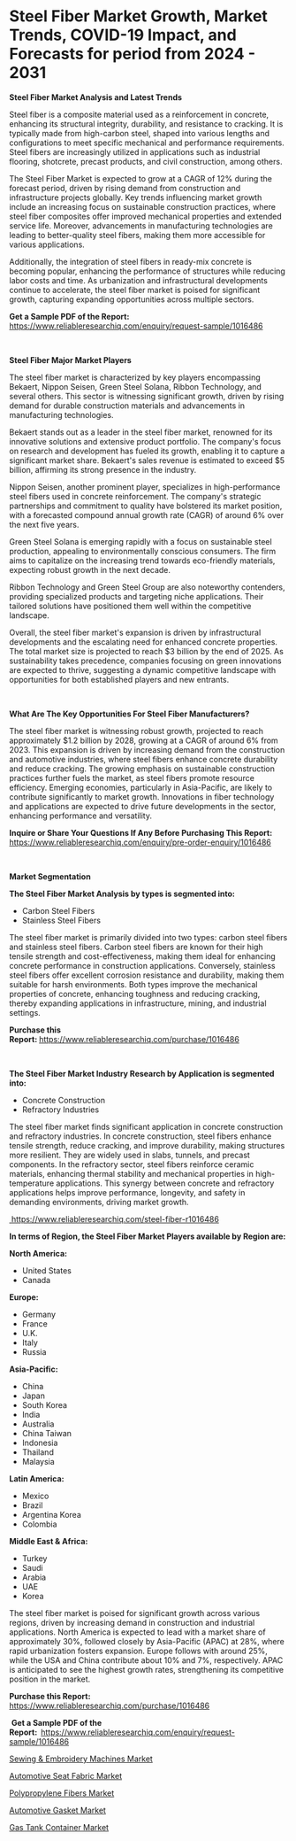 <p><h1>Steel Fiber Market Growth, Market Trends, COVID-19 Impact, and Forecasts for period from 2024 - 2031</h1></p><p><strong>Steel Fiber Market Analysis and Latest Trends</strong></p>
<p><p>Steel fiber is a composite material used as a reinforcement in concrete, enhancing its structural integrity, durability, and resistance to cracking. It is typically made from high-carbon steel, shaped into various lengths and configurations to meet specific mechanical and performance requirements. Steel fibers are increasingly utilized in applications such as industrial flooring, shotcrete, precast products, and civil construction, among others.</p><p>The Steel Fiber Market is expected to grow at a CAGR of 12% during the forecast period, driven by rising demand from construction and infrastructure projects globally. Key trends influencing market growth include an increasing focus on sustainable construction practices, where steel fiber composites offer improved mechanical properties and extended service life. Moreover, advancements in manufacturing technologies are leading to better-quality steel fibers, making them more accessible for various applications.</p><p>Additionally, the integration of steel fibers in ready-mix concrete is becoming popular, enhancing the performance of structures while reducing labor costs and time. As urbanization and infrastructural developments continue to accelerate, the steel fiber market is poised for significant growth, capturing expanding opportunities across multiple sectors.</p></p>
<p><strong>Get a Sample PDF of the Report:&nbsp;</strong> <a href="https://www.reliableresearchiq.com/enquiry/request-sample/1016486">https://www.reliableresearchiq.com/enquiry/request-sample/1016486</a></p>
<p>&nbsp;</p>
<p><strong>Steel Fiber Major Market Players</strong></p>
<p><p>The steel fiber market is characterized by key players encompassing Bekaert, Nippon Seisen, Green Steel Solana, Ribbon Technology, and several others. This sector is witnessing significant growth, driven by rising demand for durable construction materials and advancements in manufacturing technologies.</p><p>Bekaert stands out as a leader in the steel fiber market, renowned for its innovative solutions and extensive product portfolio. The company's focus on research and development has fueled its growth, enabling it to capture a significant market share. Bekaert's sales revenue is estimated to exceed $5 billion, affirming its strong presence in the industry.</p><p>Nippon Seisen, another prominent player, specializes in high-performance steel fibers used in concrete reinforcement. The company's strategic partnerships and commitment to quality have bolstered its market position, with a forecasted compound annual growth rate (CAGR) of around 6% over the next five years.</p><p>Green Steel Solana is emerging rapidly with a focus on sustainable steel production, appealing to environmentally conscious consumers. The firm aims to capitalize on the increasing trend towards eco-friendly materials, expecting robust growth in the next decade.</p><p>Ribbon Technology and Green Steel Group are also noteworthy contenders, providing specialized products and targeting niche applications. Their tailored solutions have positioned them well within the competitive landscape.</p><p>Overall, the steel fiber market's expansion is driven by infrastructural developments and the escalating need for enhanced concrete properties. The total market size is projected to reach $3 billion by the end of 2025. As sustainability takes precedence, companies focusing on green innovations are expected to thrive, suggesting a dynamic competitive landscape with opportunities for both established players and new entrants.</p></p>
<p>&nbsp;</p>
<p><strong>What Are The Key Opportunities For Steel Fiber Manufacturers?</strong></p>
<p><p>The steel fiber market is witnessing robust growth, projected to reach approximately $1.2 billion by 2028, growing at a CAGR of around 6% from 2023. This expansion is driven by increasing demand from the construction and automotive industries, where steel fibers enhance concrete durability and reduce cracking. The growing emphasis on sustainable construction practices further fuels the market, as steel fibers promote resource efficiency. Emerging economies, particularly in Asia-Pacific, are likely to contribute significantly to market growth. Innovations in fiber technology and applications are expected to drive future developments in the sector, enhancing performance and versatility.</p></p>
<p><strong>Inquire or Share Your Questions If Any Before Purchasing This Report:</strong> <a href="https://www.reliableresearchiq.com/enquiry/pre-order-enquiry/1016486">https://www.reliableresearchiq.com/enquiry/pre-order-enquiry/1016486</a></p>
<p>&nbsp;</p>
<p><strong>Market Segmentation</strong></p>
<p><strong>The Steel Fiber Market Analysis by types is segmented into:</strong></p>
<p><ul><li>Carbon Steel Fibers</li><li>Stainless Steel Fibers</li></ul></p>
<p><p>The steel fiber market is primarily divided into two types: carbon steel fibers and stainless steel fibers. Carbon steel fibers are known for their high tensile strength and cost-effectiveness, making them ideal for enhancing concrete performance in construction applications. Conversely, stainless steel fibers offer excellent corrosion resistance and durability, making them suitable for harsh environments. Both types improve the mechanical properties of concrete, enhancing toughness and reducing cracking, thereby expanding applications in infrastructure, mining, and industrial settings.</p></p>
<p><strong>Purchase this Report:&nbsp;</strong><a href="https://www.reliableresearchiq.com/purchase/1016486">https://www.reliableresearchiq.com/purchase/1016486</a></p>
<p>&nbsp;</p>
<p><strong>The Steel Fiber Market Industry Research by Application is segmented into:</strong></p>
<p><ul><li>Concrete Construction</li><li>Refractory Industries</li></ul></p>
<p><p>The steel fiber market finds significant application in concrete construction and refractory industries. In concrete construction, steel fibers enhance tensile strength, reduce cracking, and improve durability, making structures more resilient. They are widely used in slabs, tunnels, and precast components. In the refractory sector, steel fibers reinforce ceramic materials, enhancing thermal stability and mechanical properties in high-temperature applications. This synergy between concrete and refractory applications helps improve performance, longevity, and safety in demanding environments, driving market growth.</p></p>
<p><a href="https://www.reliableresearchiq.com/steel-fiber-r1016486">&nbsp;https://www.reliableresearchiq.com/steel-fiber-r1016486</a></p>
<p><strong>In terms of Region, the Steel Fiber Market Players available by Region are:</strong></p>
<p>
    <p> <strong> North America: </strong>
        <ul>
            <li>United States</li>
            <li>Canada</li>
        </ul>
        </p> 
    <p> <strong> Europe: </strong>
        <ul>
            <li>Germany</li>
            <li>France</li>
            <li>U.K.</li>
            <li>Italy</li>
            <li>Russia</li>
        </ul>
        </p> 
    <p> <strong> Asia-Pacific: </strong>
        <ul>
            <li>China</li>
            <li>Japan</li>
            <li>South Korea</li>
            <li>India</li>
            <li>Australia</li>
            <li>China Taiwan</li>
            <li>Indonesia</li>
            <li>Thailand</li>
            <li>Malaysia</li>
        </ul>
        </p> 
    <p> <strong> Latin America: </strong>
        <ul>
            <li>Mexico</li>
            <li>Brazil</li>
            <li>Argentina Korea</li>
            <li>Colombia</li>
        </ul>
        </p> 
    <p> <strong> Middle East & Africa: </strong>
        <ul>
            <li>Turkey</li>
            <li>Saudi</li>
            <li>Arabia</li>
            <li>UAE</li>
            <li>Korea</li>
        </ul>
    </p>
    </p>
<p><p>The steel fiber market is poised for significant growth across various regions, driven by increasing demand in construction and industrial applications. North America is expected to lead with a market share of approximately 30%, followed closely by Asia-Pacific (APAC) at 28%, where rapid urbanization fosters expansion. Europe follows with around 25%, while the USA and China contribute about 10% and 7%, respectively. APAC is anticipated to see the highest growth rates, strengthening its competitive position in the market.</p></p>
<p><strong>Purchase this Report: </strong><a href="https://www.reliableresearchiq.com/purchase/1016486">https://www.reliableresearchiq.com/purchase/1016486</a></p>
<p>&nbsp;<strong>Get a Sample PDF of the Report:&nbsp;&nbsp;</strong><a href="https://www.reliableresearchiq.com/enquiry/request-sample/1016486">https://www.reliableresearchiq.com/enquiry/request-sample/1016486</a></p>
<p><strong></strong></p>
<p><p><a href="https://medium.com/@khumanzwollel1/the-comprehensive-sewing-embroidery-machines-market-research-report-is-essential-for-100d61692cd9">Sewing & Embroidery Machines Market</a></p><p><a href="https://www.linkedin.com/pulse/navigating-automotive-seat-fabric-market-expert-analysis-807we?trackingId=a%2FzzTqZhTz6Mbv8%2Feo45bQ%3D%3D">Automotive Seat Fabric Market</a></p><p><a href="https://issuu.com/reportprime-2/docs/polypropylene-fibers-market-size-20_e34f2a0ce575ed">Polypropylene Fibers Market</a></p><p><a href="https://www.linkedin.com/pulse/automotive-gasket-market-share-analysis-growth-trends-forecasts-3mfme?trackingId=Q%2BA0anQiTS6DwLO412hiSQ%3D%3D">Automotive Gasket Market</a></p><p><a href="https://medium.com/@khumanzwollel1/the-comprehensive-gas-tank-container-market-research-report-is-essential-for-understanding-3309b27d19c0">Gas Tank Container Market</a></p></p>